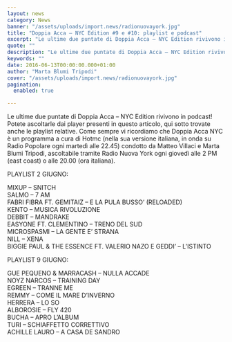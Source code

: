 ```yaml
---
layout: news
category: News
banner: "/assets/uploads/import.news/radionuovayork.jpg"
title: "Doppia Acca – NYC Edition #9 e #10: playlist e podcast"
excerpt: "Le ultime due puntate di Doppia Acca – NYC Edition rivivono in podcast! Potete ascoltarle dai player presenti in questo articolo, qui sotto trovate anche le playlist relative. Come sempre vi ricordiamo che Doppia Acca NYC è un programma a cura di Hotmc (nella sua versione italiana, in onda su Radio Popolare ogni martedì alle [&hellip"
quote: ""
description: "Le ultime due puntate di Doppia Acca – NYC Edition rivivono in podcast! Potete ascoltarle dai player presenti in questo articolo, qui sotto trovate anche le playlist relative. Come sempre vi ricordiamo che Doppia Acca NYC è un programma a cura di Hotmc (nella sua versione italiana, in onda su Radio Popolare ogni martedì alle [&hellip"
keywords: ""
date: 2016-06-13T00:00:00.000+01:00
author: "Marta Blumi Tripodi"
cover: "/assets/uploads/import.news/radionuovayork.jpg"
pagination:
  enabled: true

---
```


Le ultime due puntate di Doppia Acca – NYC Edition rivivono in podcast! Potete ascoltarle dai player presenti in questo articolo, qui sotto trovate anche le playlist relative. Come sempre vi ricordiamo che Doppia Acca NYC è un programma a cura di Hotmc (nella sua versione italiana, in onda su Radio Popolare ogni martedì alle 22.45) condotto da Matteo Villaci e Marta Blumi Tripodi, ascoltabile tramite Radio Nuova York ogni giovedì alle 2 PM (east coast) o alle 20.00 (ora italiana).

PLAYLIST 2 GIUGNO:

MIXUP – SNITCH  
SALMO – 7 AM  
FABRI FIBRA FT. GEMITAIZ – E LA PULA BUSSO’ (RELOADED)  
KENTO – MUSICA RIVOLUZIONE  
DEBBIT – MANDRAKE  
EASYONE FT. CLEMENTINO – TRENO DEL SUD  
MICROSPASMI – LA GENTE E’ STRANA  
NILL – XENA  
BIGGIE PAUL & THE ESSENCE FT. VALERIO NAZO E GEDDI’ – L’ISTINTO

PLAYLIST 9 GIUGNO:

GUE PEQUENO & MARRACASH – NULLA ACCADE  
NOYZ NARCOS – TRAINING DAY  
EGREEN – TRANNE ME  
REMMY – COME IL MARE D’INVERNO  
HERRERA – LO SO  
ALBOROSIE – FLY 420  
BUCHA – APRO L’ALBUM  
TURI – SCHIAFFETTO CORRETTIVO  
ACHILLE LAURO – A CASA DE SANDRO